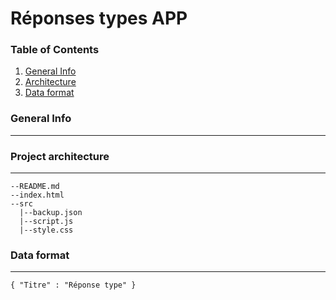 # Réponses types APP

### Table of Contents
1. [General Info](#general-info)
2. [Architecture](#architecture)
3. [Data format](#data-format)

### General Info
---

### Project architecture
---
```
--README.md
--index.html
--src
  |--backup.json
  |--script.js
  |--style.css
```

### Data format
---
```
{ "Titre" : "Réponse type" }
```